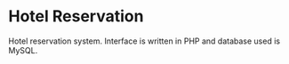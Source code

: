 # Hotel Reservation
 Hotel reservation system. Interface is written in PHP and database used is MySQL.
